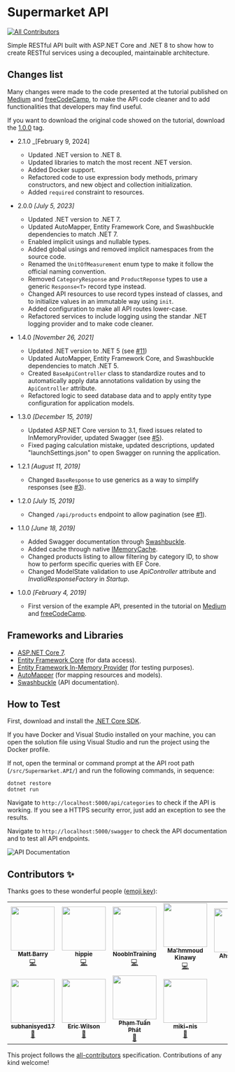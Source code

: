 # Supermarket API

<!-- ALL-CONTRIBUTORS-BADGE:START - Do not remove or modify this section -->

[![All Contributors](https://img.shields.io/badge/all_contributors-11-orange.svg?style=flat-square)](#contributors-)

<!-- ALL-CONTRIBUTORS-BADGE:END -->

Simple RESTful API built with ASP.NET Core and .NET 8 to show how to create RESTful services using a decoupled, maintainable architecture.

## Changes list

Many changes were made to the code presented at the tutorial published on [Medium](https://medium.com/free-code-camp/an-awesome-guide-on-how-to-build-restful-apis-with-asp-net-core-87b818123e28) and [freeCodeCamp](https://www.freecodecamp.org/news/an-awesome-guide-on-how-to-build-restful-apis-with-asp-net-core-87b818123e28/), to make the API code cleaner and to add functionalities that developers may find useful.

If you want to download the original code showed on the tutorial, download the [1.0.0](https://github.com/evgomes/supermarket-api/releases/tag/1.0.0) tag.

- 2.1.0 \_[February 9, 2024]

  - Updated .NET version to .NET 8.
  - Updated libraries to match the most recent .NET version.
  - Added Docker support.
  - Refactored code to use expression body methods, primary constructors, and new object and collection initialization.
  - Added `required` constraint to resources.

- 2.0.0 _[July 5, 2023]_

  - Updated .NET version to .NET 7.
  - Updated AutoMapper, Entity Framework Core, and Swashbuckle dependencies to match .NET 7.
  - Enabled implicit usings and nullable types.
  - Added global usings and removed implicit namespaces from the source code.
  - Renamed the `UnitOfMeasurement` enum type to make it follow the official naming convention.
  - Removed `CategoryResponse` and `ProductReponse` types to use a generic `Response<T>` record type instead.
  - Changed API resources to use record types instead of classes, and to initialize values in an immutable way using `init`.
  - Added configuration to make all API routes lower-case.
  - Refactored services to include logging using the standar .NET logging provider and to make code cleaner.

- 1.4.0 _[November 26, 2021]_

  - Updated .NET version to .NET 5 (see [#11](https://github.com/evgomes/supermarket-api/pull/11))
  - Updated AutoMapper, Entity Framework Core, and Swashbuckle dependencies to match .NET 5.
  - Created `BaseApiController` class to standardize routes and to automatically apply data annotations validation by using the `ApiController` attribute.
  - Refactored logic to seed database data and to apply entity type configuration for application models.

- 1.3.0 _[December 15, 2019]_

  - Updated ASP.NET Core version to 3.1, fixed issues related to InMemoryProvider, updated Swagger (see [#5](https://github.com/evgomes/supermarket-api/pull/5)).
  - Fixed paging calculation mistake, updated descriptions, updated "launchSettings.json" to open Swagger on running the application.

- 1.2.1 _[August 11, 2019]_

  - Changed `BaseResponse` to use generics as a way to simplify responses (see [#3](https://github.com/evgomes/supermarket-api/pull/3)).

- 1.2.0 _[July 15, 2019]_

  - Changed `/api/products` endpoint to allow pagination (see [#1](https://github.com/evgomes/supermarket-api/issues/1)).

- 1.1.0 _[June 18, 2019]_

  - Added Swagger documentation through [Swashbuckle](https://github.com/domaindrivendev/Swashbuckle).
  - Added cache through native [IMemoryCache](https://docs.microsoft.com/en-us/aspnet/core/performance/caching/memory?view=aspnetcore-2.2).
  - Changed products listing to allow filtering by category ID, to show how to perform specific queries with EF Core.
  - Changed ModelState validation to use _ApiController_ attribute and _InvalidResponseFactory_ in _Startup_.

- 1.0.0 _[February 4, 2019]_

  - First version of the example API, presented in the tutorial on [Medium](https://medium.com/free-code-camp/an-awesome-guide-on-how-to-build-restful-apis-with-asp-net-core-87b818123e28) and [freeCodeCamp](https://www.freecodecamp.org/news/an-awesome-guide-on-how-to-build-restful-apis-with-asp-net-core-87b818123e28/).

## Frameworks and Libraries

- [ASP.NET Core 7](https://docs.microsoft.com/en-us/aspnet/core/?view=aspnetcore-7.0).
- [Entity Framework Core](https://docs.microsoft.com/en-us/ef/core/) (for data access).
- [Entity Framework In-Memory Provider](https://docs.microsoft.com/en-us/ef/core/miscellaneous/testing/in-memory) (for testing purposes).
- [AutoMapper](https://automapper.org/) (for mapping resources and models).
- [Swashbuckle](https://github.com/domaindrivendev/Swashbuckle) (API documentation).

## How to Test

First, download and install the [.NET Core SDK](https://dotnet.microsoft.com/en-us/download).

If you have Docker and Visual Studio installed on your machine, you can open the solution file using Visual Studio and run the project using the Docker profile.

If not, open the terminal or command prompt at the API root path (`/src/Supermarket.API/`) and run the following commands, in sequence:

```
dotnet restore
dotnet run
```

Navigate to `http://localhost:5000/api/categories` to check if the API is working. If you see a HTTPS security error, just add an exception to see the results.

Navigate to `http://localhost:5000/swagger` to check the API documentation and to test all API endpoints.

![API Documentation](https://raw.githubusercontent.com/evgomes/supermarket-api/master/images/swagger.png)

## Contributors ✨

Thanks goes to these wonderful people ([emoji key](https://allcontributors.org/docs/en/emoji-key)):

<!-- ALL-CONTRIBUTORS-LIST:START - Do not remove or modify this section -->
<!-- prettier-ignore-start -->
<!-- markdownlint-disable -->
<table>
  <tr>
    <td align="center"><a href="https://github.com/mattbarry"><img src="https://avatars.githubusercontent.com/u/1567119?v=4?s=100" width="100px;" alt=""/><br /><sub><b>Matt Barry</b></sub></a><br /><a href="https://github.com/evgomes/supermarket-api/commits?author=mattbarry" title="Code">💻</a></td>
    <td align="center"><a href="https://hippiezhou.fun"><img src="https://avatars.githubusercontent.com/u/13598361?v=4?s=100" width="100px;" alt=""/><br /><sub><b>hippie</b></sub></a><br /><a href="https://github.com/evgomes/supermarket-api/commits?author=hippieZhou" title="Code">💻</a></td>
    <td align="center"><a href="https://github.com/NoobInTraining"><img src="https://avatars.githubusercontent.com/u/23185961?v=4?s=100" width="100px;" alt=""/><br /><sub><b>NoobInTraining</b></sub></a><br /><a href="https://github.com/evgomes/supermarket-api/commits?author=NoobInTraining" title="Code">💻</a></td>
    <td align="center"><a href="https://www.linkedin.com/in/mahmmoud-kinawy-7928b218a/"><img src="https://avatars.githubusercontent.com/u/57391128?v=4?s=100" width="100px;" alt=""/><br /><sub><b>Ma'hmmoud Kinawy</b></sub></a><br /><a href="https://github.com/evgomes/supermarket-api/commits?author=mahmmoudkinawy" title="Code">💻</a></td>
    <td align="center"><a href="https://www.linkedin.com/in/arazauk/"><img src="https://avatars.githubusercontent.com/u/22678337?v=4?s=100" width="100px;" alt=""/><br /><sub><b>Ahsan Raza</b></sub></a><br /><a href="https://github.com/evgomes/supermarket-api/pulls?q=is%3Apr+reviewed-by%3AAhsanRazaUK" title="Reviewed Pull Requests">👀</a></td>
    <td align="center"><a href="https://github.com/dundich"><img src="https://avatars.githubusercontent.com/u/1078713?v=4?s=100" width="100px;" alt=""/><br /><sub><b>dundich</b></sub></a><br /><a href="#ideas-dundich" title="Ideas, Planning, & Feedback">🤔</a></td>
    <td align="center"><a href="https://github.com/thedon-chris"><img src="https://avatars.githubusercontent.com/u/30728737?v=4?s=100" width="100px;" alt=""/><br /><sub><b>thedon_chris</b></sub></a><br /><a href="https://github.com/evgomes/supermarket-api/issues?q=author%3Athedon-chris" title="Bug reports">🐛</a></td>
  </tr>
  <tr>
    <td align="center"><a href="https://github.com/subhanisyed17"><img src="https://avatars.githubusercontent.com/u/46715997?v=4?s=100" width="100px;" alt=""/><br /><sub><b>subhanisyed17</b></sub></a><br /><a href="https://github.com/evgomes/supermarket-api/issues?q=author%3Asubhanisyed17" title="Bug reports">🐛</a></td>
    <td align="center"><a href="https://www.geekcafe.com"><img src="https://avatars.githubusercontent.com/u/3632968?v=4?s=100" width="100px;" alt=""/><br /><sub><b>Eric Wilson</b></sub></a><br /><a href="#question-eric-wilson" title="Answering Questions">💬</a></td>
    <td align="center"><a href="https://github.com/Pham-Tuan-Phat"><img src="https://avatars.githubusercontent.com/u/61822642?v=4?s=100" width="100px;" alt=""/><br /><sub><b>Phạm Tuấn Phát</b></sub></a><br /><a href="#ideas-Pham-Tuan-Phat" title="Ideas, Planning, & Feedback">🤔</a></td>
    <td align="center"><a href="https://github.com/miki-nis"><img src="https://avatars.githubusercontent.com/u/12809735?v=4?s=100" width="100px;" alt=""/><br /><sub><b>miki-nis</b></sub></a><br /><a href="https://github.com/evgomes/supermarket-api/issues?q=author%3Amiki-nis" title="Bug reports">🐛</a></td>
  </tr>
</table>

<!-- markdownlint-restore -->
<!-- prettier-ignore-end -->

<!-- ALL-CONTRIBUTORS-LIST:END -->

This project follows the [all-contributors](https://github.com/all-contributors/all-contributors) specification. Contributions of any kind welcome!
